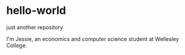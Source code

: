 # hello-world
just another repository

I'm Jessie, an economics and computer science student at Wellesley College.
